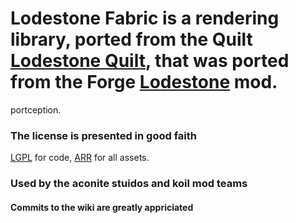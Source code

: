 # **Lodestone Fabric** is a rendering library, ported from the Quilt [Lodestone Quilt](https://github.com/Arathain/LodestoneLib-Quilt), that was ported from the Forge [Lodestone](https://github.com/LodestarMC/Lodestone) mod.
portception. 
### The license is presented in good faith
[LGPL](./LICENSE.md) for code, [ARR](./LICENSE_ASSETS.md) for all assets.

### Used by the aconite stuidos and koil mod teams

#### Commits to the wiki are greatly appriciated 